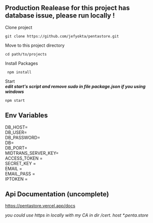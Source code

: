 ## Production Realease for this project has database issue, please run locally !

 Clone  project
``` 
git clone https://github.com/jefyokta/pentastore.git 
```  

Move to this project directory
```
cd path/to/projects 
```  



Install Packages
```
 npm install 
```

Start<br>
*<b>edit start's script and remove sudo in file package.json if you using windows</b>*
``` 
npm start 
```



## Env Variables
DB_HOST=  
DB_USER=  
DB_PASSWORD=  
DB=  
DB_PORT=  
MIDTRANS_SERVER_KEY=  
ACCESS_TOKEN =  
SECRET_KEY =   
EMAIL =  
EMAIL_PASS =  
IPTOKEN =   

## Api Documentation (uncomplete)
https://pentastore.vercel.app/docs

<i>you could use https in locally with my CA in dir /cert. host *.penta.store </i>

